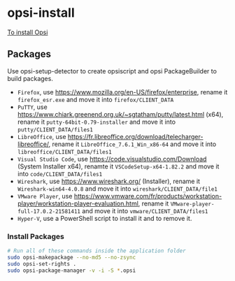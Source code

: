 # opsi-install

[To install Opsi](https://docs.opsi.org/opsi-docs-en/4.2/index.html)

## Packages

Use opsi-setup-detector to create opsiscript and opsi PackageBuilder to build packages.

- `Firefox`, use https://www.mozilla.org/en-US/firefox/enterprise, rename it `firefox_esr.exe` and move it into `firefox/CLIENT_DATA`
- `PuTTY`, use https://www.chiark.greenend.org.uk/~sgtatham/putty/latest.html (x64), rename it `putty-64bit-0.79-installer` and move it into `putty/CLIENT_DATA/files1`
- `LibreOffice`, use https://fr.libreoffice.org/download/telecharger-libreoffice/, rename it `LibreOffice_7.6.1_Win_x86-64` and move it into `libreoffice/CLIENT_DATA/files1`
- `Visual Studio Code`, use https://code.visualstudio.com/Download (System Installer x64), renamte it `VSCodeSetup-x64-1.82.2` and move it into `code/CLIENT_DATA/files1`
- `Wireshark`, use https://www.wireshark.org/ (Installer), rename it `Wireshark-win64-4.0.8` and move it into `wireshark/CLIENT_DATA/file1`
- `VMware Player`, use https://www.vmware.com/fr/products/workstation-player/workstation-player-evaluation.html, rename it `VMware-player-full-17.0.2-21581411` and move it into `vmware/CLIENT_DATA/files1`
- `Hyper-V`, use a PowerShell script to install it and to remove it.

### Install Packages

```sh
# Run all of these commands inside the application folder
sudo opsi-makepackage --no-md5 --no-zsync
sudo opsi-set-rights .
sudo opsi-package-manager -v -i -S *.opsi
```
